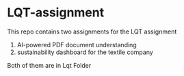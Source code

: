 # LQT-assignment
This repo contains two assignments for the LQT assignment

1. AI-powered PDF document understanding
2. sustainability dashboard for the textile company

Both of them are in Lqt Folder
